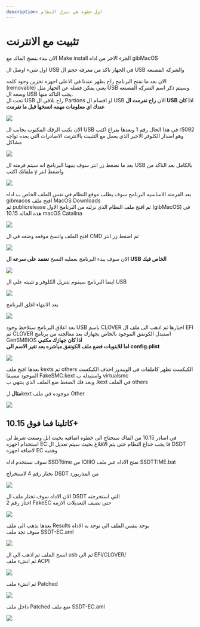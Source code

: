 ```yaml
---
description: اول خطوه هي تنزل النظام
---
```


# تثبيت مع الانترنت

الان نبدء بنسخ الماك مع Make install الجزء الاخر من اداه gibMacOS

اول شيء اوصل ال USB في الجهاز تاكد من معرفه حجم ال USB والشركه المصنعه

الان بعد ما نفتح البرنامج راح يظهر عندنا في الاعلى اجهزه تخزين وجود كلمه \(removable\) يعني يمكن فصله عن الجهاز مثل USB وسيتم ذكر اسم الشركه المصنعه وسعه ال USB يجب التاكد منها.  
تحت ال USB راح نلاقي ال Partions او اقسام ال USB الان **راح نفرمت ال USB** ا**ذا كان عندك اي معلومات مهمه انسخها قبل ما تفرمت**

![](../.gitbook/assets/image%20%281%29.png)

الان نكتب الرقك المكتوب بجانب ال USB في هذا الحال رقم 1 وبعدها بفراغ اكتب r5092 وهو اصدار الكلوفر الاخير الذي يعمل مع التثبيت بالانترنت الاصادرات التي بعده تواجه مشاكل

![](../.gitbook/assets/image%20%2876%29.png)

بعد ما نضغط زر انتر سوف ينبهنا البرنامج انه سيتم فرمته ال USB بالكامل بعد التاكد من ملفاتك اكتب y واضغط انتر

![](../.gitbook/assets/image%20%2877%29.png)

بعد الفرمته الاساسيه البرنامج سوف يطلب موقع النظام في نفس الملف الخاص ب اداه gibmacos افتح ملف MacOS Downloads  
ثم publicrelease ثم افتح ملف النظام الذي نزلته من البرنامج الاول \(gibMacOS\) في هذه الحاله 10.15 macOS Catalina

![](../.gitbook/assets/image%20%28146%29.png)

افتح الملف وانسخ موقعه وضعه في ال CMD ثم اضغط زر انتر

![](../.gitbook/assets/image%20%2863%29.png)

الان سوف يبدء البرنامج بعمليه النسخ **تعتمد على سرعه ال USB الخاص فيك**

![](../.gitbook/assets/image%20%28108%29.png)

ايضا البرنامج سيقوم بتنزيل الكلوفر و تثبيته على ال USB

![](../.gitbook/assets/image%20%2846%29.png)

بعد الانتهاء اغلق البرنامج

![](../.gitbook/assets/image%20%2824%29.png)

بعد اغلاق البرنامج ستلاحظ وجود USB باسم CLOVER اختارها ثم اذهب الى ملف ال EFI ثم CLOVER استبدل الكونفق الموجود بالخاص بجهازك بعد معالجته من برنامج GenSMBIOS **اذا كان جهازك مكتبي  
اما للابتوبات فضع ملف الكونفق مباشره بعد تغير الاسم الى config.plist**

![](../.gitbook/assets/image%20%2888%29.png)

بعدها افتح ملف kexts ثم others الكيكست تظهر كاملفات في الويندوز احذف الكيكست الموجود مسبقا FakeSMC.kext واستبدله ب virtualsmc  
وبعد فك الضغط ضع الملف الذي ينتهي ب .kext في الملف others

**مثال** لkext موجوده في ملف Other

![](../.gitbook/assets/image%20%2840%29.png)

## كاتلينا فما فوق 10.15+

في اصادر 10.15 من الماك سنحتاج الى خطوه اضافيه بحيث ابل وضعت شرط لي استخدام اجهزه EC فا يجب خداع النظام حتى يتم الاقلاع بحيث سيتم تعديل ال DSDT لاضافه اجهزه EC وهميه

سوف نستخدم اداه SSDTtime من IOIIIO نفتح الاداه عبر ملف SSDTTIME.bat

نختار رقم 4 لاستخراج DSDT من المذربورد

![](../.gitbook/assets/image%20%2889%29.png)

الان الاداه سوف تختار ملف ال DSDT التي استخرجته  
اختار رقم 2 FakeEC حتى نضيف التعديلات الازمه

![](../.gitbook/assets/image%20%2880%29.png)

بعدها نذهب الى ملف Results يوجد بنفس الملف الي توجد به الاداه  
سوف تجد ملف SSDT-EC.aml

![](../.gitbook/assets/image-98.png)

انسخ الملف ثم اذهب الى ال usb ثم الى EFI/CLOVER/  
ثم انشء ملف ACPI

![](../.gitbook/assets/image%20%2845%29.png)

ثم انشء ملف Patched

![](../.gitbook/assets/image-87.png)

داخل ملف Patched ضع ملف SSDT-EC.aml

![](../.gitbook/assets/image%20%28135%29.png)

